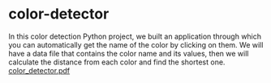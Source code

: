 # color-detector
In this color detection Python project, we built an application through which you can automatically get the name of the color by clicking on them. We will have a data file that contains the color name and its values, then we will calculate the distance from each color and find the shortest one.
[color_detector.pdf](https://github.com/aneekamangal07/color-detector/files/11192005/color_detector.pdf)
